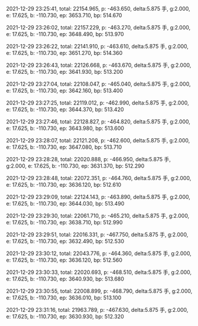 2021-12-29 23:25:41, total: 22154.965, p: -463.650, delta:5.875 手, g:2.000, e: 17.625, b: -110.730, ep: 3653.710, bp: 514.670

2021-12-29 23:26:02, total: 22157.229, p: -463.270, delta:5.875 手, g:2.000, e: 17.625, b: -110.730, ep: 3648.490, bp: 513.970

2021-12-29 23:26:22, total: 22141.910, p: -463.610, delta:5.875 手, g:2.000, e: 17.625, b: -110.730, ep: 3651.270, bp: 514.360

2021-12-29 23:26:43, total: 22126.668, p: -463.670, delta:5.875 手, g:2.000, e: 17.625, b: -110.730, ep: 3641.930, bp: 513.200

2021-12-29 23:27:04, total: 22108.047, p: -465.040, delta:5.875 手, g:2.000, e: 17.625, b: -110.730, ep: 3642.160, bp: 513.400

2021-12-29 23:27:25, total: 22119.012, p: -462.990, delta:5.875 手, g:2.000, e: 17.625, b: -110.730, ep: 3644.370, bp: 513.420

2021-12-29 23:27:46, total: 22128.827, p: -464.820, delta:5.875 手, g:2.000, e: 17.625, b: -110.730, ep: 3643.980, bp: 513.600

2021-12-29 23:28:07, total: 22121.208, p: -462.600, delta:5.875 手, g:2.000, e: 17.625, b: -110.730, ep: 3647.080, bp: 513.710

2021-12-29 23:28:28, total: 22020.888, p: -466.950, delta:5.875 手, g:2.000, e: 17.625, b: -110.730, ep: 3631.370, bp: 512.290

2021-12-29 23:28:48, total: 22072.351, p: -464.760, delta:5.875 手, g:2.000, e: 17.625, b: -110.730, ep: 3636.120, bp: 512.610

2021-12-29 23:29:09, total: 22124.143, p: -463.890, delta:5.875 手, g:2.000, e: 17.625, b: -110.730, ep: 3644.030, bp: 513.490

2021-12-29 23:29:30, total: 22061.710, p: -465.210, delta:5.875 手, g:2.000, e: 17.625, b: -110.730, ep: 3638.710, bp: 512.990

2021-12-29 23:29:51, total: 22016.331, p: -467.750, delta:5.875 手, g:2.000, e: 17.625, b: -110.730, ep: 3632.490, bp: 512.530

2021-12-29 23:30:12, total: 22043.776, p: -464.360, delta:5.875 手, g:2.000, e: 17.625, b: -110.730, ep: 3636.120, bp: 512.560

2021-12-29 23:30:33, total: 22020.693, p: -468.510, delta:5.875 手, g:2.000, e: 17.625, b: -110.730, ep: 3640.930, bp: 513.680

2021-12-29 23:30:55, total: 22008.899, p: -468.790, delta:5.875 手, g:2.000, e: 17.625, b: -110.730, ep: 3636.010, bp: 513.100

2021-12-29 23:31:16, total: 21963.789, p: -467.630, delta:5.875 手, g:2.000, e: 17.625, b: -110.730, ep: 3630.930, bp: 512.320